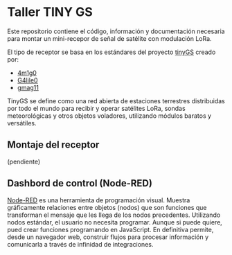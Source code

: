 # Taller TINY GS
Este repositorio contiene el código, información y documentación necesaria para montar un mini-recepor de señal de satélite con modulación LoRa.

El tipo de receptor se basa en los estándares del proyecto [tinyGS](https://github.com/G4lile0/tinyGS) creado por:
- [4m1g0](https://github.com/4m1g0)
- [G4lile0](https://github.com/G4lile0)
- [gmag11](https://github.com/gmag11)

TinyGS se define como una red abierta de estaciones terrestres distribuidas por todo el mundo para recibir y operar satélites LoRa, sondas meteorológicas y otros objetos voladores, utilizando módulos baratos y versátiles.

## Montaje del receptor
(pendiente)

## Dashbord de control (Node-RED)
[Node-RED](https://nodered.org/) es una herramienta de programación visual. Muestra gráficamente relaciones entre objetos (nodos) que son funciones que transforman el mensaje que les llega de los nodos precedentes. 
Utilizando nodos estándar, el usuario no necesita programar. Aunque si puede quiere, pued crear funciones programando en JavaScript. En definitiva permite, desde un navegador web, construir flujos para procesar información y comunicarla a través de infinidad de integraciones.

